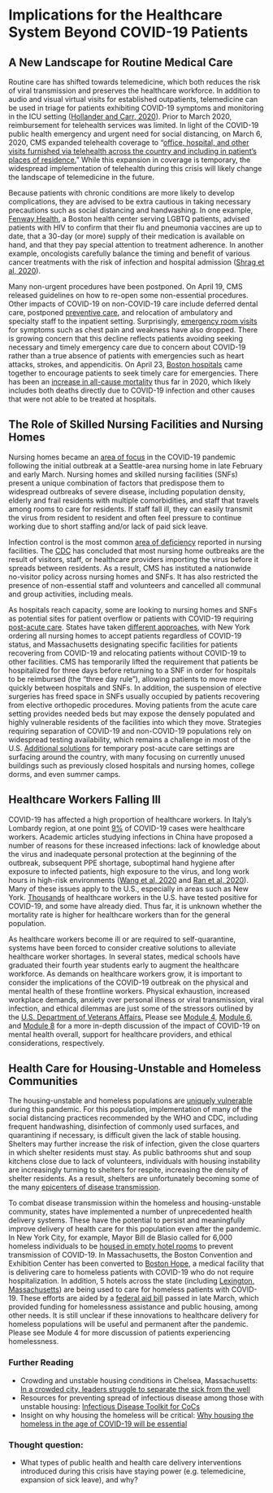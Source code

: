 # Implications for the Healthcare System Beyond COVID-19 Patients

## A New Landscape for Routine Medical Care

Routine care has shifted towards telemedicine, which both reduces the risk of viral transmission and preserves the healthcare workforce. In addition to audio and visual virtual visits for established outpatients, telemedicine can be used in triage for patients exhibiting COVID-19 symptoms and monitoring in the ICU setting \([Hollander and Carr, 2020](https://www.nejm.org/doi/full/10.1056/NEJMp2003539)\). Prior to March 2020, reimbursement for telehealth services was limited. In light of the COVID-19 public health emergency and urgent need for social distancing, on March 6, 2020, CMS expanded telehealth coverage to “[office, hospital, and other visits furnished via telehealth across the country and including in patient’s places of residence.](https://www.cms.gov/newsroom/fact-sheets/medicare-telemedicine-health-care-provider-fact-sheet)” While this expansion in coverage is temporary, the widespread implementation of telehealth during this crisis will likely change the landscape of telemedicine in the future.

Because patients with chronic conditions are more likely to develop complications, they are advised to be extra cautious in taking necessary precautions such as social distancing and handwashing. In one example, [Fenway Health](https://fenwayhealth.org/fenway-health-policy-brief-outlines-impact-of-covid-19-on-people-living-with-hiv-and-lgbtqia-people/), a Boston health center serving LGBTQ patients, advised patients with HIV to confirm that their flu and pneumonia vaccines are up to date, that a 30-day \(or more\) supply of their medication is available on hand, and that they pay special attention to treatment adherence. In another example, oncologists carefully balance the timing and benefit of various cancer treatments with the risk of infection and hospital admission \([Shrag et al, 2020](https://jamanetwork.com/journals/jama/fullarticle/2764728)\).

Many non-urgent procedures have been postponed. On April 19, CMS released guidelines on how to re-open some non-essential procedures. Other impacts of COVID-19 on non-COVID-19 care include deferred dental care, postponed [preventive care](https://www.reuters.com/article/us-health-coronavirus-usa-screenings-exc/exclusive-us-medical-testing-cancer-screenings-plunge-during-coronavirus-outbreak-data-firm-analysis-idUSKCN22A0DY), and relocation of ambulatory and specialty staff to the inpatient setting. Surprisingly, [emergency room visits](https://www.cnbc.com/2020/04/14/doctors-worry-the-coronavirus-is-keeping-patients-away-from-us-hospitals-as-er-visits-drop-heart-attacks-dont-stop.html) for symptoms such as chest pain and weakness have also dropped. There is growing concern that this decline reflects patients avoiding seeking necessary and timely emergency care due to concern about COVID-19 rather than a true absence of patients with emergencies such as heart attacks, strokes, and appendicitis. On April 23, [Boston hospitals](https://www.youtube.com/watch?v=1-m0Q7Motak) came together to encourage patients to seek timely care for emergencies. There has been an [increase in all-cause mortality](https://www.nytimes.com/interactive/2020/04/21/world/coronavirus-missing-deaths.html) thus far in 2020, which likely includes both deaths directly due to COVID-19 infection and other causes that were not able to be treated at hospitals.

## The Role of Skilled Nursing Facilities and Nursing Homes

Nursing homes became an [area of focus](https://jamanetwork.com/channels/health-forum/fullarticle/2763666) in the COVID-19 pandemic following the initial outbreak at a Seattle-area nursing home in late February and early March. Nursing homes and skilled nursing facilities \(SNFs\) present a unique combination of factors that predispose them to widespread outbreaks of severe disease, including population density, elderly and frail residents with multiple comorbidities, and staff that travels among rooms to care for residents. If staff fall ill, they can easily transmit the virus from resident to resident and often feel pressure to continue working due to short staffing and/or lack of paid sick leave. 

Infection control is the most common [area of deficiency](https://www.kff.org/medicaid/issue-brief/data-note-how-might-coronavirus-affect-residents-in-nursing-facilities/) reported in nursing facilities. The [CDC](https://www.cdc.gov/coronavirus/2019-ncov/healthcare-facilities/prevent-spread-in-long-term-care-facilities.html) has concluded that most nursing home outbreaks are the result of visitors, staff, or healthcare providers importing the virus before it spreads between residents. As a result, CMS has instituted a nationwide no-visitor policy across nursing homes and SNFs. It has also restricted the presence of non-essential staff and volunteers and cancelled all communal and group activities, including meals. 

As hospitals reach capacity, some are looking to nursing homes and SNFs as potential sites for patient overflow or patients with COVID-19 requiring [post-acute care](https://jamanetwork.com/journals/jama/fullarticle/2763818). States have taken [different approaches](https://www.forbes.com/sites/howardgleckman/2020/03/31/states-are-beginning-to-move-covid-19-patients-from-hospitals-to-nursing-facilities/#158c53994401), with New York ordering all nursing homes to accept patients regardless of COVID-19 status, and Massachusetts designating specific facilities for patients recovering from COVID-19 and relocating patients without COVID-19 to other facilities. CMS has temporarily lifted the requirement that patients be hospitalized for three days before returning to a SNF in order for hospitals to be reimbursed \(the “three day rule”\), allowing patients to move more quickly between hospitals and SNFs. In addition, the suspension of elective surgeries has freed space in SNFs usually occupied by patients recovering from elective orthopedic procedures. Moving patients from the acute care setting provides needed beds but may expose the densely populated and highly vulnerable residents of the facilities into which they move. Strategies requiring separation of COVID-19 and non-COVID-19 populations rely on widespread testing availability, which remains a challenge in most of the U.S. [Additional solutions](https://khn.org/news/coronavirus-patients-caught-in-conflict-between-hospital-and-nursing-homes/) for temporary post-acute care settings are surfacing around the country, with many focusing on currently unused buildings such as previously closed hospitals and nursing homes, college dorms, and even summer camps.

## Healthcare Workers Falling Ill

COVID-19 has affected a high proportion of healthcare workers. In Italy’s Lombardy region, at one point [9%](https://www.icn.ch/news/high-proportion-healthcare-workers-covid-19-italy-stark-warning-world-protecting-nurses-and) of COVID-19 cases were healthcare workers. Academic articles studying infections in China have proposed a number of reasons for these increased infections: lack of knowledge about the virus and inadequate personal protection at the beginning of the outbreak, subsequent PPE shortage, suboptimal hand hygiene after exposure to infected patients, high exposure to the virus, and long work hours in high-risk environments \([Wang et al, 2020](https://www.ncbi.nlm.nih.gov/pmc/articles/PMC7134479/#__ffn_sectitle) and [Ran et al, 2020](https://www.ncbi.nlm.nih.gov/pubmed/32179890)\). Many of these issues apply to the U.S., especially in areas such as New York. [Thousands](https://www.buzzfeednews.com/article/zahrahirji/us-health-care-workers-coronavirus) of healthcare workers in the U.S. have tested positive for COVID-19, and some have already died. Thus far, it is unknown whether the mortality rate is higher for healthcare workers than for the general population.

As healthcare workers become ill or are required to self-quarantine, systems have been forced to consider creative solutions to alleviate healthcare worker shortages. In several states, medical schools have graduated their fourth year students early to augment the healthcare workforce. As demands on healthcare workers grow, it is important to consider the implications of the COVID-19 outbreak on the physical and mental health of these frontline workers. Physical exhaustion, increased workplace demands, anxiety over personal illness or viral transmission, viral infection, and ethical dilemmas are just some of the stressors outlined by the [U.S. Department of Veterans Affairs.](https://www.ptsd.va.gov/covid/COVID_healthcare_workers.asp) Please see [Module 4](https://curriculum.covidstudentresponse.org/module-4-mental-health-in-the-time-of-covid-19), [Module 6](https://curriculum.covidstudentresponse.org/module-6-training-for-clinical-roles/care-for-self-and-others-during-crisis), and [Module 8](https://curriculum.covidstudentresponse.org/module-8-medical-ethics) for a more in-depth discussion of the impact of COVID-19 on mental health overall, support for healthcare providers, and ethical considerations, respectively.

## Health Care for Housing-Unstable and Homeless Communities

The housing-unstable and homeless populations are [uniquely vulnerable](https://www.cdc.gov/coronavirus/2019-ncov/community/homeless-shelters/faqs.html) during this pandemic. For this population, implementation of many of the social distancing practices recommended by the WHO and CDC, including frequent handwashing, disinfection of commonly used surfaces, and quarantining if necessary, is difficult given the lack of stable housing. Shelters may further increase the risk of infection, given the close quarters in which shelter residents must stay. As public bathrooms shut and soup kitchens close due to lack of volunteers, individuals with housing instability are increasingly turning to shelters for respite, increasing the density of shelter residents. As a result, shelters are unfortunately becoming some of the many [epicenters of disease transmission](https://www.nytimes.com/2020/04/13/nyregion/new-york-coronavirus-homeless.html).             

To combat disease transmission within the homeless and housing-unstable community, states have implemented a number of unprecedented health delivery systems. These have the potential to persist and meaningfully improve delivery of health care for this population even after the pandemic. In New York City, for example, Mayor Bill de Blasio called for 6,000 homeless individuals to be [housed in empty hotel rooms](https://ny.curbed.com/2020/4/13/21218888/nyc-coronavirus-homeless-hotel-rooms-shelters) to prevent transmission of COVID-19. In Massachusetts, the Boston Convention and Exhibition Center has been converted to [Boston Hope](https://www.massgeneral.org/news/coronavirus/boston-hope-medical-center-opens), a medical facility that is delivering care to homeless patients with COVID-19 who do not require hospitalization. In addition, 5 hotels across the state \(including [Lexington, Massachusetts](https://lexington.wickedlocal.com/news/20200407/lexington-hotel-to-host-homeless-coronavirus-patients)\) are being used to care for homeless patients with COVID-19. These efforts are aided by a [federal aid bill](https://nlihc.org/resource/congressional-leaders-agree-coronavirus-response-package-funding-homelessness-and-housing) passed in late March, which provided funding for homelessness assistance and public housing, among other needs. It is still unclear if these innovations to healthcare delivery for homeless populations will be useful and permanent after the pandemic. Please see Module 4 for more discussion of patients experiencing homelessness.

### Further Reading

* Crowding and unstable housing conditions in Chelsea, Massachusetts: [In a crowded city, leaders struggle to separate the sick from the well](https://www.nytimes.com/2020/04/25/us/coronavirus-chelsea-massachusetts.html)
* Resources for preventing spread of infectious disease among those with unstable housing: [Infectious Disease Toolkit for CoCs](https://www.hudexchange.info/resource/5985/infectious-disease-toolkit-for-cocs/?utm_source=HUD+Exchange+Mailing+List&utm_campaign=453c25fdc2-Health+Prepare+CoC+3.2.20&utm_medium=email&utm_term=0_f32b935a5f-453c25fdc2-19540589)
* Insight on why housing the homeless will be critical: [Why housing the homeless in the age of COVID-19 will be essential](https://www.forbes.com/sites/anitabartholomew/2020/04/03/why-housing-the-homeless-in-the-age-of-covid-19-is-essential/#334040123284)

### Thought question:

* What types of public health and health care delivery interventions introduced during this crisis have staying power \(e.g. telemedicine, expansion of sick leave\), and why?

